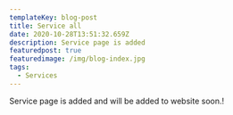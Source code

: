 ```yaml
---
templateKey: blog-post
title: Service all
date: 2020-10-28T13:51:32.659Z
description: Service page is added
featuredpost: true
featuredimage: /img/blog-index.jpg
tags:
  - Services
---
```

Service page is added and will be added to website soon.!